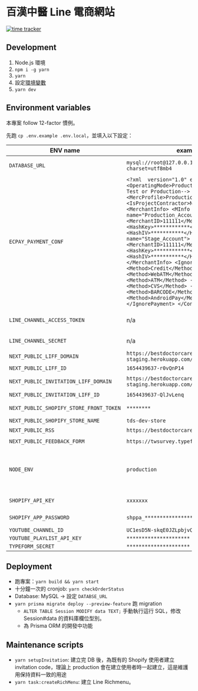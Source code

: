 # 百漢中醫 Line 電商網站

[![time tracker](https://wakatime.com/badge/github/Yukaii/bestdoctorcare-shop.svg)](https://wakatime.com/badge/github/Yukaii/bestdoctorcare-shop)

## Development

1. Node.js 環境
1. `npm i -g yarn`
1. `yarn`
1. 設定[環境變數](#Environment-variables)
1. `yarn dev`

## Environment variables

本專案 follow 12-factor 慣例。

先跑 `cp .env.example .env.local`，並填入以下設定：

|                ENV name                 |                                                                                                                                                                                                                                                                                                                                                                              example value                                                                                                                                                                                                                                                                                                                                                                              |                   description                    |                      |
| --------------------------------------- | ----------------------------------------------------------------------------------------------------------------------------------------------------------------------------------------------------------------------------------------------------------------------------------------------------------------------------------------------------------------------------------------------------------------------------------------------------------------------------------------------------------------------------------------------------------------------------------------------------------------------------------------------------------------------------------------------------------------------------------------------------------------------- | ------------------------------------------------ | -------------------- |
| `DATABASE_URL`                          | `mysql://root@127.0.0.1:3306/bestdoctorcare_dev?charset=utf8mb4`                                                                                                                                                                                                                                                                                                                                                                                                                                                                                                                                                                                                                                                                                                        | MySQL 資料庫網址                                 |                      |
| `ECPAY_PAYMENT_CONF`                    | `<?xml  version="1.0" encoding="utf-8"?> <Conf> <OperatingMode>Production</OperatingMode> <!--Test or Production--> <MercProfile>Production_Account</MercProfile> <IsProjectContractor>N</IsProjectContractor> <MerchantInfo> <MInfo name="Production_Account"> <MerchantID>111111</MerchantID> <HashKey>************</HashKey> <HashIV>***********</HashIV> </MInfo> <MInfo name="Stage_Account"> <MerchantID>111111</MerchantID> <HashKey>************</HashKey> <HashIV>***********</HashIV> </MInfo> </MerchantInfo> <IgnorePayment> <!-- <Method>Credit</Method> --> <!-- <Method>WebATM</Method> --> <!-- <Method>ATM</Method> --> <!-- <Method>CVS</Method> --> <!-- <Method>BARCODE</Method> --> <!-- <Method>AndroidPay</Method> --> </IgnorePayment> </Conf>` | 綠界設定檔                                       |                      |
| `LINE_CHANNEL_ACCESS_TOKEN`             | n/a                                                                                                                                                                                                                                                                                                                                                                                                                                                                                                                                                                                                                                                                                                                                                                     |                                                  | channel access token |
| `LINE_CHANNEL_SECRET`                   | n/a                                                                                                                                                                                                                                                                                                                                                                                                                                                                                                                                                                                                                                                                                                                                                                     | channel secret                                   |                      |
| `NEXT_PUBLIC_LIFF_DOMAIN`               | `https://bestdoctorcare-shop-staging.herokuapp.com/`                                                                                                                                                                                                                                                                                                                                                                                                                                                                                                                                                                                                                                                                                                                    | Liff app url                                     |                      |
| `NEXT_PUBLIC_LIFF_ID`                   | `1654439637-r0vQnP14`                                                                                                                                                                                                                                                                                                                                                                                                                                                                                                                                                                                                                                                                                                                                                   | Liff ID                                          |                      |
| `NEXT_PUBLIC_INVITATION_LIFF_DOMAIN`    | `https://bestdoctorcare-shop-staging.herokuapp.com/liff`                                                                                                                                                                                                                                                                                                                                                                                                                                                                                                                                                                                                                                                                                                                | LIFF Domain (deprecated)                         |                      |
| `NEXT_PUBLIC_INVITATION_LIFF_ID`        | `1654439637-QlJvLenq`                                                                                                                                                                                                                                                                                                                                                                                                                                                                                                                                                                                                                                                                                                                                                   | deprecated                                       |                      |
| `NEXT_PUBLIC_SHOPIFY_STORE_FRONT_TOKEN` | `********`                                                                                                                                                                                                                                                                                                                                                                                                                                                                                                                                                                                                                                                                                                                                                              | shopify store front token                        |                      |
| `NEXT_PUBLIC_SHOPIFY_STORE_NAME`        | `tds-dev-store`                                                                                                                                                                                                                                                                                                                                                                                                                                                                                                                                                                                                                                                                                                                                                         |                                                  |                      |
| `NEXT_PUBLIC_RSS`                       | `https://bestdoctorcare.momoka.tw/?feed=rss2`                                                                                                                                                                                                                                                                                                                                                                                                                                                                                                                                                                                                                                                                                                                           | 最新消息 RSS                                     |                      |
| `NEXT_PUBLIC_FEEDBACK_FORM`             | `https://twsurvey.typeform.com/to/QNlqovpB`                                                                                                                                                                                                                                                                                                                                                                                                                                                                                                                                                                                                                                                                                                                             | 回饋表單網址                                     |                      |
| `NODE_ENV`                              | `production`                                                                                                                                                                                                                                                                                                                                                                                                                                                                                                                                                                                                                                                                                                                                                            | NODE_ENV，填 production 就好，development 不用填 |                      |
| `SHOPIFY_API_KEY`                       | `xxxxxxx`                                                                                                                                                                                                                                                                                                                                                                                                                                                                                                                                                                                                                                                                                                                                                               | Shopify API key                                  |                      |
| `SHOPIFY_APP_PASSWORD`                  | `shppa_*********************`                                                                                                                                                                                                                                                                                                                                                                                                                                                                                                                                                                                                                                                                                                                                           | shopify app password                             |                      |
| `YOUTUBE_CHANNEL_ID`                    | `UC1esD5N-skqE0JZLpbjvQFA`                                                                                                                                                                                                                                                                                                                                                                                                                                                                                                                                                                                                                                                                                                                                              |                                                  |                      |
| `YOUTUBE_PLAYLIST_API_KEY`              | `*********************`                                                                                                                                                                                                                                                                                                                                                                                                                                                                                                                                                                                                                                                                                                                                                 |                                                  |                      |
| `TYPEFORM_SECRET`                       | `*********************`                                                                                                                                                                                                                                                                                                                                                                                                                                                                                                                                                                                                                                                                                                                                                 |                                                  |                      |

## Deployment

- 跑專案：`yarn build && yarn start`
- 十分鐘一次的 cronjob: `yarn checkOrderStatus`
- Database: MySQL -> 設定 `DATABSE_URL`
- `yarn prisma migrate deploy --preview-feature` 跑 migration
  - `ALTER TABLE Session MODIFY data TEXT;` 手動執行這行 SQL，修改 Session#data 的資料庫欄位型別。
  - 為 Prisma ORM 的開發中功能

## Maintenance scripts

- `yarn setupInvitation`: 建立完 DB 後，為既有的 Shopify 使用者建立 invitation code，理論上 production 會在建立使用者時一起建立，這是維護用保持資料一致的用途
- `yarn task:createRichMenu`: 建立 Line Richmenu。
